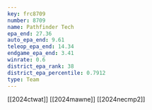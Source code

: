 ```yaml
---
key: frc8709
number: 8709
name: Pathfinder Tech
epa_end: 27.36
auto_epa_end: 9.61
teleop_epa_end: 14.34
endgame_epa_end: 3.41
winrate: 0.6
district_epa_rank: 38
district_epa_percentile: 0.7912
type: Team
---
```

[[2024ctwat]]
[[2024mawne]]
[[2024necmp2]]
